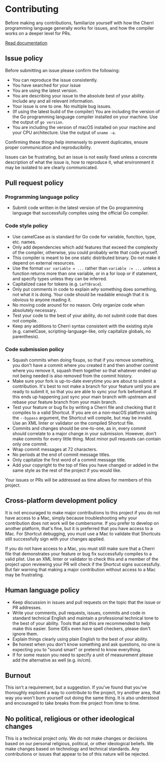 # Contributing

Before making any contributions, familiarize yourself with how the Cherri programming language generally works for
issues, and how the compiler works on a deeper level for
PRs.

[Read documentation](https://electrikmilk.github.io/cherri/)

## Issue policy

Before submitting an issue please confirm the following:

- You can reproduce the issue consistently.
- You have searched for your issue
- You are using the latest version.
- You are describing your issue to the absolute best of your ability. Include any and all relevant information.
- Your issue is one to one. No multiple bug issues.
- (If using the latest build of the compiler) You are including the version of the Go programming language compiler
  installed on your machine. Use the output of `go version`.
- You are including the version of macOS installed on your machine and your CPU architecture. Use the output
  of `uname -a`.

Confirming these things help immensely to prevent duplicates, ensure proper communication and reproducibility.

Issues can be frustrating, but an issue is not easily fixed unless a concrete description of what the issue is, how to
reproduce it, what environment it may be isolated to are clearly communicated.

## Pull request policy

### Programming language policy

- Submit code written in the latest version of the Go programming language that successfully complies using the official
  Go compiler.

### Code style policy

- Use camelCase as is standard for Go code for variable, function, type, etc. names.
- Only add dependencies which add features that exceed the complexity of the compiler, otherwise, you could probably
  write that code yourself.
- This compiler is meant to be one static distributed binary. Do not make it depend on external resources.
- Use the format `var variable = ...` rather than `variable := ...` unless a function returns more than one variable, or
  in a for loop or if statement, and specify types unless they can be inferred.
- Capitalized case for tokens (e.g. `LeftBrace`).
- Only put comments in code to explain _why_ something does something, not what it is doing. Your code should be
  readable enough that it is obvious to anyone reading it.
- No moving code around for no reason. Only organize code when absolutely necessary.
- Test your code to the best of your ability, do not submit code that does not compile.
- Keep any additions to Cherri syntax consistent with the existing style (e.g. camelCase, scripting-language-like, only capitalize globals, no parenthesis). 

### Code submission policy

- Squash commits when doing fixups, so that if you remove something, you don't have a commit where you created it
  and then another commit where you remove it, squash them together so that whatever ended up not being needed is also
  removed from the commit history.
- Make sure your fork is up-to-date everytime you are about to submit a contribution. It's best to not make a branch for
  your feature until you are ready to submit it, so that you are able to sync your fork beforehand. If this ends up
  happening just sync your main branch with upstream and rebase your feature branch from your main branch.
- Test your feature or bug fix by writing a Cherri file and checking that it compiles to a valid Shortcut. If you are on
  a non-macOS platform using the `--bypass` argument, the Shortcut will compile, but may be invalid. Use an XML linter
  or validator on the compiled Shortcut file.
- Commits and changes should be one-to-one, as in, every commit should correlate to a major change in your submission.
  However, don't make commits for every little thing. Most minor pull requests can contain only one commit.
- Wrap commit messages at 72 characters.
- No periods at the end of commit message titles.
- Only capitalize the first word of a commit message title.
- Add your copyright to the top of files you have changed or added in the same style as the rest of the project if you
  would like.

Your issues or PRs will be addressed as time allows for members of this project.

## Cross-platform development policy

It is not encouraged to make major contributions to this project if you do not have access to a Mac, simply because
troubleshooting why your contribution does not work will be cumbersome. If you prefer to develop on another platform,
that's fine, but it is preferred that you have access to a Mac. For Shortcut debugging, you must use a Mac to
validate that Shortcuts still successfully sign with your changes applied.

If you do not have access to a Mac, you must still make sure that a Cherri file that demonstrates your
feature or bug fix successfully compiles to a valid plist. Use an XML linter or validator to check this and a member of
the project upon reviewing your PR will check if the Shortcut signs successfully. But fair warning that making a major
contribution without access to a Mac may be frustrating.

## Human language policy

- Keep discussion in issues and pull requests on the topic that the issue or PR addresses.
- Write your comments, pull requests, issues, commits and code in standard technical English and maintain a professional
  technical tone to the best of your ability. Tools that aid this are recommended to help make this easier. Some IDEs
  even have spell checkers, please don't ignore them.
- Explain things clearly using plain English to the best of your ability.
- Be honest when you don't know something and ask questions, no one is expecting you to "sound
  smart" or pretend to know everything.
- If for some reason you need to specify a unit of measurement please add the alternative as well (e.g. in/cm).

## Burnout

This isn't a requirement, but a suggestion. If you've found that you've thoroughly explored a way to contribute to the
project, try another area, that way you won't burn yourself out doing the same thing. It is also understood and
encouraged to take breaks from the project from time to time.

## No political, religious or other ideological changes

This is a technical project only. We do not make changes or decisions based on our personal religious, political,
or other ideological beliefs. We make changes based on technology and technical standards. Any contributions or issues
that appear to be of this nature will be rejected.
